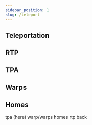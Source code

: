 ```yaml
---
sidebar_position: 1
slug: /teleport
---
```

## Teleportation

## RTP

## TPA

## Warps

## Homes

tpa (here)
warp/warps
homes
rtp
back